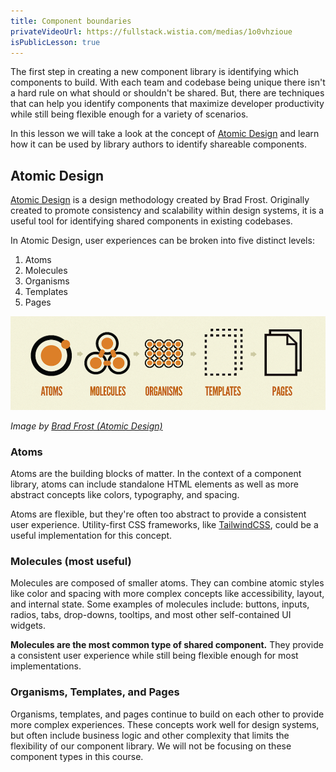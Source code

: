 ```yaml
---
title: Component boundaries
privateVideoUrl: https://fullstack.wistia.com/medias/1o0vhzioue
isPublicLesson: true
---
```


The first step in creating a new component library is identifying which components to build. With each team and codebase being unique there isn't a hard rule on what should or shouldn't be shared. But, there are techniques that can help you identify components that maximize developer productivity while still being flexible enough for a variety of scenarios.

In this lesson we will take a look at the concept of [Atomic Design](https://bradfrost.com/blog/post/atomic-web-design/) and learn how it can be used by library authors to identify shareable components.

## Atomic Design

[Atomic Design](https://bradfrost.com/blog/post/atomic-web-design/) is a design methodology created by Brad Frost. Originally created to promote consistency and scalability within design systems, it is a useful tool for identifying shared components in existing codebases.

In Atomic Design, user experiences can be broken into five distinct levels:

1. Atoms
1. Molecules
1. Organisms
1. Templates
1. Pages

![Atomic Design](./public/assets/atomic-design.png)

_Image by [Brad Frost (Atomic Design)](https://bradfrost.com/blog/post/atomic-web-design/)_

### Atoms

Atoms are the building blocks of matter. In the context of a component library, atoms can include standalone HTML elements as well as more abstract concepts like colors, typography, and spacing.

Atoms are flexible, but they're often too abstract to provide a consistent user experience. Utility-first CSS frameworks, like [TailwindCSS](https://tailwindcss.com/), could be a useful implementation for this concept.

### Molecules (most useful)

Molecules are composed of smaller atoms. They can combine atomic styles like color and spacing with more complex concepts like accessibility, layout, and internal state. Some examples of molecules include: buttons, inputs, radios, tabs, drop-downs, tooltips, and most other self-contained UI widgets.

**Molecules are the most common type of shared component.** They provide a consistent user experience while still being flexible enough for most implementations.

### Organisms, Templates, and Pages

Organisms, templates, and pages continue to build on each other to provide more complex experiences. These concepts work well for design systems, but often include business logic and other complexity that limits the flexibility of our component library. We will not be focusing on these component types in this course.

